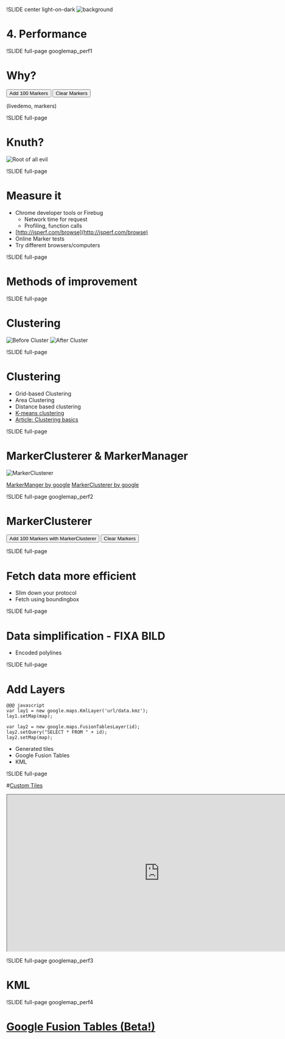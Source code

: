 !SLIDE center light-on-dark
![background](performance.jpg)
# 4. Performance #

<!--
Image cred to:
http://thefixedgear.wordpress.com/
-->

!SLIDE full-page googlemap_perf1

# Why?

<button id="addmarkers">Add 100 Markers</button>
<button id="clearmarkers">Clear Markers</button>
<div class="gmaps">
  <div id="perf1_canvas">
  </div>
</div>

<script>
(function() {

  var zoom = 5;
  var center = new google.maps.LatLng(55, 13);

  var map = new google.maps.Map(document.getElementById('perf1_canvas'), {
    center: center,
    zoom: zoom,
    mapTypeId: google.maps.MapTypeId.ROADMAP
  });

  var markers = [];
  google.maps.event.addListenerOnce(map, 'bounds_changed', function() {
    $('#addmarkers').click(function() {
      var bounds = map.getBounds();
      var southWest = bounds.getSouthWest();
      var northEast = bounds.getNorthEast();
      var lngSpan = northEast.lng() - southWest.lng();
      var latSpan = northEast.lat() - southWest.lat();
      var j = 100;
      while(j--) {
        var point = new google.maps.LatLng(southWest.lat() + latSpan * Math.random(), southWest.lng() + lngSpan * Math.random());
        var marker = new google.maps.Marker({position:point, map:map});
        markers.push(marker);
      }
    });
  });
  $('#clearmarkers').click(function() {
    var i = markers.length;
    while(i--){
      markers[i].setMap(null);
    }
    markers = [];
  });
  $('.googlemap_perf1').bind("showoff:show", function() {
    google.maps.event.trigger(map, 'resize');
    map.setCenter(Gmap.LatLng());
  });
}());
</script>

(livedemo, markers)

!SLIDE full-page

# Knuth?

![Root of all evil](rootevil.jpg)

!SLIDE full-page

# Measure it
 * Chrome developer tools or Firebug
   * Network time for request
   * Profiling, function calls
 * [http://jsperf.com/browse](http://jsperf.com/browse)
 * Online Marker tests
 * Try different browsers/computers

!SLIDE full-page

# Methods of improvement

!SLIDE full-page

# Clustering
![Before Cluster](uncluster.jpg)
![After Cluster](cluster2.jpg)

!SLIDE full-page

# Clustering
* Grid-based Clustering
* Area Clustering
* Distance based clustering
* [K-means clustering](http://en.wikipedia.org/wiki/K-means_clustering)
* [Article: Clustering basics](http://home.dei.polimi.it/matteucc/Clustering/tutorial_html/)

!SLIDE full-page

# MarkerClusterer & MarkerManager

![MarkerClusterer](markerclusterer.jpg)

[MarkerManger by google](http://google-maps-utility-library-v3.googlecode.com/svn/tags/markermanager/1.0/docs/reference.html)
[MarkerClusterer by google](http://google-maps-utility-library-v3.googlecode.com/svn/trunk/markerclusterer/examples/advanced_example.html)

!SLIDE full-page googlemap_perf2

# MarkerClusterer

<button id="addmarkerscluster">Add 100 Markers with MarkerClusterer</button>
<button id="clearmarkerscluster">Clear Markers</button>
<div class="gmaps">
  <div id="perf2_canvas">
  </div>
</div>

<script>
(function() {

  var zoom = 5;
  var center = new google.maps.LatLng(55, 13);

  var map = new google.maps.Map(document.getElementById('perf2_canvas'), {
    center: center,
    zoom: zoom,
    mapTypeId: google.maps.MapTypeId.ROADMAP
  });


  var markerCluster = new MarkerClusterer(map);
  google.maps.event.addListenerOnce(map, 'bounds_changed', function() {
    $('#addmarkerscluster').click(function() {
      var markers = [];
      var bounds = map.getBounds();
      var southWest = bounds.getSouthWest();
      var northEast = bounds.getNorthEast();
      var lngSpan = northEast.lng() - southWest.lng();
      var latSpan = northEast.lat() - southWest.lat();
      var j = 100;
      while(j--){
        var point = new google.maps.LatLng(southWest.lat() + latSpan * Math.random(), southWest.lng() + lngSpan * Math.random());
        var marker = new google.maps.Marker({'position': point});
        markers.push(marker);
      }
      markerCluster.addMarkers(markers);
      markers = [];
    });
  });
  $('#clearmarkerscluster').click(function() {
    markerCluster.clearMarkers();
  });

  $('.googlemap_perf2').bind("showoff:show", function() {
    google.maps.event.trigger(map, 'resize');
    map.setCenter(Gmap.LatLng());
  });

}());
</script>

!SLIDE full-page

# Fetch data more efficient
* Slim down your protocol
* Fetch using boundingbox

<!-- ge ett exempel -->

!SLIDE full-page

# Data simplification - FIXA BILD
* Encoded polylines

!SLIDE full-page

# Add Layers


    @@@ javascript
    var lay1 = new google.maps.KmlLayer('url/data.kmz');
    lay1.setMap(map);

    var lay2 = new google.maps.FusionTablesLayer(id);
    lay2.setQuery("SELECT * FROM " + id);
    lay2.setMap(map);

* Generated tiles
* Google Fusion Tables
* KML

!SLIDE full-page

#[Custom Tiles](http://maps.google.com/help/maps/elections/index.html#fundrace)

<iframe title="Us elections" width="800" height="410"
src="http://maps.google.com/help/maps/elections/index.html#fundrace"
framborder="0"></iframe>

!SLIDE full-page googlemap_perf3

# KML

<div class="gmaps">
  <div id="perf3_canvas">
  </div>
</div>
<script>
(function() {
  var zoom = 5;
  var center = new google.maps.LatLng(55, 13);

  var map = new google.maps.Map(document.getElementById('perf3_canvas'), {
    center: center,
    zoom: zoom,
    mapTypeId: google.maps.MapTypeId.ROADMAP
  });

  var layer = new google.maps.KmlLayer(
      'http://sewa.se/municipalities.kmz', {
      preserveViewport: true, suppressInfoWindows:
      true });
  layer.setMap(map);

  $('.googlemap_perf3').bind("showoff:show", function() {
    google.maps.event.trigger(map, 'resize');
    map.setCenter(Gmap.LatLng());
  });

}());
</script>

!SLIDE full-page googlemap_perf4

# [Google Fusion Tables (Beta!)](http://www.google.com/fusiontables/DataSource?dsrcid=693476)
<div class="gmaps">
  <div id="perf4_canvas">
  </div>
</div>
<script>
(function() {
  var tableid_1 = 693476;
  var tableid_2 = 685404;
  var zoom = 5;
  var center = new google.maps.LatLng(55, 13);

  var map = new google.maps.Map(document.getElementById('perf4_canvas'), {
    center: center,
    zoom: zoom,
    mapTypeId: google.maps.MapTypeId.ROADMAP
  });

  var layer_1 = new google.maps.FusionTablesLayer(tableid_1);
  layer_1.setQuery("SELECT * FROM " + tableid_1);
  layer_1.setMap(map);

  var layer_2 = new google.maps.FusionTablesLayer(tableid_2);
  layer_2.setMap(map);
  $('.googlemap_perf4').bind("showoff:show", function() {
    google.maps.event.trigger(map, 'resize');
    map.setCenter(Gmap.LatLng());
  });
}());
</script>
